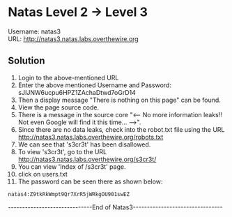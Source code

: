 # Natas Level 2 → Level 3
Username: natas3 <br/>
URL:      http://natas3.natas.labs.overthewire.org <br/>


## Solution

1. Login to the above-mentioned URL
2. Enter the above mentioned Username and Password: sJIJNW6ucpu6HPZ1ZAchaDtwd7oGrD14
3. Then a display message "There is nothing on this page" can be found.
4. View the page source code.
5. There is a message in the source core "<-- No more information leaks!! Not even Google will find it this time... -->".
6. Since there are no data leaks, check into the robot.txt file using the URL http://natas3.natas.labs.overthewire.org/robots.txt 
7. We can see that 's3cr3t' has been disallowed.
8. To view 's3cr3t', go to the URL http://natas3.natas.labs.overthewire.org/s3cr3t/
9. You can view 'Index of /s3cr3t' page.
10. click on users.txt
11. The password can be seen there as shown below:
```
natas4:Z9tkRkWmpt9Qr7XrR5jWRkgOU901swEZ
```
------------------------------End of Natas3--------------------------------

